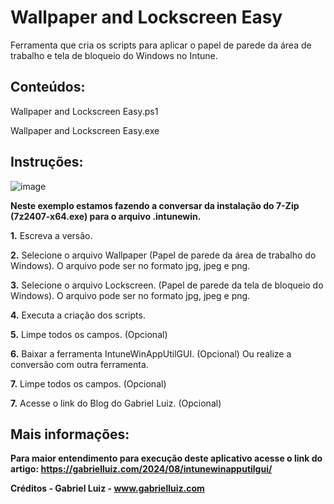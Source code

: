 # Wallpaper and Lockscreen Easy
Ferramenta que cria os scripts para aplicar o papel de parede da área de trabalho e tela de bloqueio do Windows no Intune.


## **Conteúdos:**

Wallpaper and Lockscreen Easy.ps1

Wallpaper and Lockscreen Easy.exe


## **Instruções:**

![image](https://github.com/user-attachments/assets/b095e9cb-9be8-48e7-895c-6f845ec9e8e4)



**Neste exemplo estamos fazendo a conversar da instalação do 7-Zip (7z2407-x64.exe) para o arquivo .intunewin.**

 
 **1.** Escreva a versão.

 **2.**  Selecione o arquivo Wallpaper (Papel de parede da área de trabalho do Windows). O arquivo pode ser no formato jpg, jpeg e png.

 **3.** Selecione o arquivo Lockscreen. (Papel de parede da tela de bloqueio do Windows). O arquivo pode ser no formato jpg, jpeg e png.

 **4.** Executa a criação dos scripts.

 **5.** Limpe todos os campos. (Opcional)

 **6.** Baixar a ferramenta IntuneWinAppUtilGUI. (Opcional) Ou realize a conversão com outra ferramenta.

 **7.** Limpe todos os campos. (Opcional)
 
 **7.** Acesse o link do Blog do Gabriel Luiz. (Opcional)

   
## **Mais informações:**

**Para maior entendimento para execução deste aplicativo acesse o link do artigo: https://gabrielluiz.com/2024/08/intunewinapputilgui/**

**Créditos - Gabriel Luiz - www.gabrielluiz.com**
